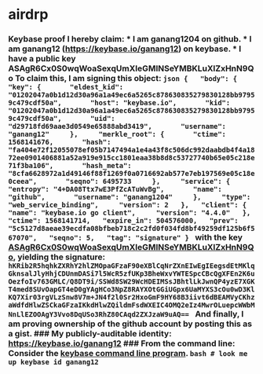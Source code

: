 # airdrp
### Keybase proof  I hereby claim:    * I am ganang1204 on github.   * I am ganang12 (https://keybase.io/ganang12) on keybase.   * I have a public key ASAgR6Cx0S0wqWoaSexqUmXIeGMINSeYMBKLuXlZxHnN9Qo  To claim this, I am signing this object:  ```json {   "body": {     "key": {       "eldest_kid": "01202047a0b1d12d30a96a1a49ec6a5265c878630835279830128bb97959c479cdf50a",       "host": "keybase.io",       "kid": "01202047a0b1d12d30a96a1a49ec6a5265c878630835279830128bb97959c479cdf50a",       "uid": "d29718fd69aae3d0549e65888abd3419",       "username": "ganang12"     },     "merkle_root": {       "ctime": 1568141676,       "hash": "fa404e72f12055078ef05b7147494a1e4a43f8c506dc992daabdb4f4a1872ee0901406881a52a919e915cc1801eaa38b8d8c53727740b65e05c218e71f3ba106",       "hash_meta": "8cfa6628972a1d49146f88f1269f0a0716692ab577e7eb197569e05c18e0ceea",       "seqno": 6495733     },     "service": {       "entropy": "4+DA08Ttx7wE3PfZcATuWvBg",       "name": "github",       "username": "ganang1204"     },     "type": "web_service_binding",     "version": 2   },   "client": {     "name": "keybase.io go client",     "version": "4.4.0"   },   "ctime": 1568141714,   "expire_in": 504576000,   "prev": "5c5127d8aeae39ecdfa08bfbeb718c2c2fd0f034fd8bf49259df125b6f567070",   "seqno": 5,   "tag": "signature" } ```  with the key [ASAgR6Cx0S0wqWoaSexqUmXIeGMINSeYMBKLuXlZxHnN9Qo](https://keybase.io/ganang12), yielding the signature:  ``` hKRib2R5hqhkZXRhY2hlZMOpaGFzaF90eXBlCqNrZXnEIwEgIEegsdEtMKlqGknsalJlyHhjCDUnmDASi7l5WcR5zfUKp3BheWxvYWTESpcCBcQgXFEn2K6uOezfoIv763GMLC/Q8DT9i/SSWd8SW29WcHDEIMSsJBhtlLkJwnQP4yzE7XGKT4med8SUvOapGT4eD0gYAgHCo3NpZ8RAYXOtGGiUGpx6UaMYXS3cOu0wD3KlKQ7Xir03rgVLzSnw8V7m+JN4f2l0Sr2HxoGmF9HY68B3iivt6dBEAMVyCKhzaWdfdHlwZSCkaGFzaIKkdHlwZQildmFsdWXEIC4OMQ2eIz4MwrOLuepcWWbMNnLlEZOOAgY3Vvo8DqUSo3RhZ80CAqd2ZXJzaW9uAQ==  ```  And finally, I am proving ownership of the github account by posting this as a gist.  ### My publicly-auditable identity:  https://keybase.io/ganang12  ### From the command line:  Consider the [keybase command line program](https://keybase.io/download).  ```bash # look me up keybase id ganang12 ```
